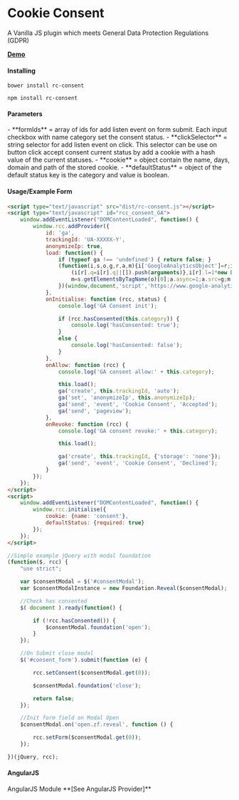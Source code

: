 Cookie Consent
=================

A Vanilla JS plugin which meets General Data Protection Regulations (GDPR) 

**[Demo][]**

<h4>Installing</h4>

```
bower install rc-consent
```

```
npm install rc-consent
```

<h4>Parameters</h4>
- **formIds**       = array of ids for add listen event on form submit. Each input checkbox with name category set the consent status.
- **clickSelector** = string selector for add listen event on click. This selector can be use on button click accept consent current status by add a cookie with a hash value of the current statuses.
- **cookie**        = object contain the name, days, domain and path of the stored cookie.  
- **defaultStatus** = object of the default status key is the category and value is boolean.


<h4>Usage/Example Form</h4>

```html
<script type="text/javascript" src="dist/rc-consent.js"></script>
<script type="text/javascript" id="rcc_consent_GA">
    window.addEventListener("DOMContentLoaded", function() {
        window.rcc.addProvider({
            id: 'ga',
            trackingId: 'UA-XXXXX-Y',
            anonymizeIp: true,
            load: function() {
                if (typeof ga !== 'undefined') { return false; }
                (function(i,s,o,g,r,a,m){i['GoogleAnalyticsObject']=r;i[r]=i[r]||function(){
                    (i[r].q=i[r].q||[]).push(arguments)},i[r].l=1*new Date();a=s.createElement(o),
                    m=s.getElementsByTagName(o)[0];a.async=1;a.src=g;m.parentNode.insertBefore(a,m)
                })(window,document,'script','https://www.google-analytics.com/analytics.js','ga');
            },
            onInitialise: function (rcc, status) {
                console.log('GA Consent init');

                if (rcc.hasConsented(this.category)) {
                    console.log('hasConsented: true');
                }
                else {
                    console.log('hasConsented: false');
                }
            },
            onAllow: function (rcc) {
                console.log('GA consent allow:' + this.category);

                this.load();
                ga('create', this.trackingId, 'auto');
                ga('set', 'anonymizeIp', this.anonymizeIp);
                ga('send', 'event', 'Cookie Consent', 'Accepted');
                ga('send', 'pageview');
            },
            onRevoke: function (rcc) {
                console.log('GA consent revoke:' + this.category);

                this.load();

                ga('create', this.trackingId, {'storage': 'none'});
                ga('send', 'event', 'Cookie Consent', 'Declined');
            }
        });
    });
</script>
<script>
    window.addEventListener("DOMContentLoaded", function() {
        window.rcc.initialise({
            cookie: {name: 'consent'}, 
            defaultStatus: {required: true}
        });
    });
</script>
```

```javascript
//Simple example jQuery with modal foundation
(function($, rcc) {
    "use strict";

    var $consentModal = $('#consentModal');
    var $consentModalInstance = new Foundation.Reveal($consentModal);

    //Check has consented
    $( document ).ready(function() {

        if (!rcc.hasConsented()) {
            $consentModal.foundation('open');
        }
    });

    //On Submit close modal
    $('#consent_form').submit(function (e) {

        rcc.setConsent($consentModal.get(0));

        $consentModal.foundation('close');

        return false;
    });

    //Init form field on Modal Open
    $consentModal.on('open.zf.reveal', function () {

        rcc.setForm($consentModal.get(0));
    });

})(jQuery, rcc);
```

<h4>AngularJS</h4>
AngularJS Module **[See AngularJS Provider]**


[Demo]: http://redcastor.github.io/rc-consent/
[See AngularJS Provider]: https://github.com/RedCastor/rc-consent/blob/master/src/rc-consent-angular.js